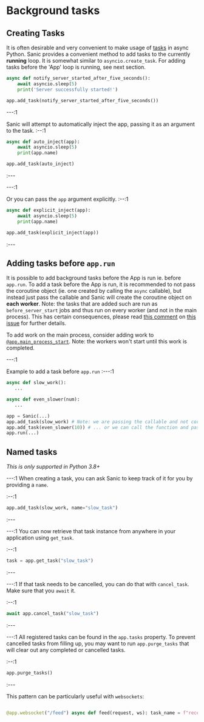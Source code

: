 # Background tasks

## Creating Tasks
It is often desirable and very convenient to make usage of [tasks](https://docs.python.org/3/library/asyncio-task.html#asyncio.create_task) in async Python. Sanic provides a convenient method to add tasks to the currently **running** loop. It is somewhat similar to `asyncio.create_task`. For adding tasks before the 'App' loop is running, see next section.

```python
async def notify_server_started_after_five_seconds():
    await asyncio.sleep(5)
    print('Server successfully started!')

app.add_task(notify_server_started_after_five_seconds())
```

---:1

Sanic will attempt to automatically inject the app, passing it as an argument to the task. :--:1
```python
async def auto_inject(app):
    await asyncio.sleep(5)
    print(app.name)

app.add_task(auto_inject)
```
:---

---:1

Or you can pass the `app` argument explicitly. :--:1
```python
async def explicit_inject(app):
    await asyncio.sleep(5)
    print(app.name)

app.add_task(explicit_inject(app))
```
:---

## Adding tasks before `app.run`

It is possible to add background tasks before the App is run ie. before `app.run`. To add a task before the App is run, it is recommended to not pass the coroutine object (ie. one created by calling the `async` callable), but instead just pass the callable and Sanic will create the coroutine object on **each worker**. Note: the tasks that are added such are run as `before_server_start` jobs and thus run on every worker (and not in the main process). This has certain consequences, please read [this comment](https://github.com/sanic-org/sanic/issues/2139#issuecomment-868993668) on [this issue](https://github.com/sanic-org/sanic/issues/2139) for further details.

To add work on the main process, consider adding work to [`@app.main_process_start`](./listeners.md). Note: the workers won't start until this work is completed.

---:1

Example to add a task before `app.run` :---:1
```python
async def slow_work():
   ...

async def even_slower(num):
   ...

app = Sanic(...)
app.add_task(slow_work) # Note: we are passing the callable and not coroutine object ...
app.add_task(even_slower(10)) # ... or we can call the function and pass the coroutine.
app.run(...)
```

## Named tasks

_This is only supported in Python 3.8+_

---:1 When creating a task, you can ask Sanic to keep track of it for you by providing a `name`.

:--:1
```python
app.add_task(slow_work, name="slow_task")
```
:---

---:1 You can now retrieve that task instance from anywhere in your application using `get_task`.

:--:1
```python
task = app.get_task("slow_task")
```
:---

---:1 If that task needs to be cancelled, you can do that with `cancel_task`. Make sure that you `await` it.

:--:1
```python
await app.cancel_task("slow_task")
```
:---

---:1 All registered tasks can be found in the `app.tasks` property. To prevent cancelled tasks from filling up, you may want to run `app.purge_tasks` that will clear out any completed or cancelled tasks.

:--:1
```python
app.purge_tasks()
```
:---

This pattern can be particularly useful with `websockets`:

```python async def receiver(ws): while True: message = await ws.recv() if not message: break print(f"Received: {message}")

@app.websocket("/feed") async def feed(request, ws): task_name = f"receiver:{request.id}" request.app.add_task(receiver(ws), name=task_name) try: while True: await request.app.event("my.custom.event") await ws.send("A message") finally: # When the websocket closes, let's cleanup the task await request.app.cancel_task(task_name) request.app.purge_tasks() :::
